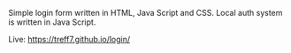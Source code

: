 Simple login form written in HTML, Java Script and CSS.
Local auth system is written in Java Script.

Live: https://treff7.github.io/login/


